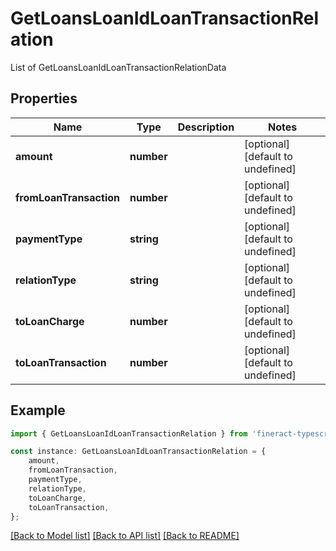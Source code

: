 # GetLoansLoanIdLoanTransactionRelation

List of GetLoansLoanIdLoanTransactionRelationData

## Properties

Name | Type | Description | Notes
------------ | ------------- | ------------- | -------------
**amount** | **number** |  | [optional] [default to undefined]
**fromLoanTransaction** | **number** |  | [optional] [default to undefined]
**paymentType** | **string** |  | [optional] [default to undefined]
**relationType** | **string** |  | [optional] [default to undefined]
**toLoanCharge** | **number** |  | [optional] [default to undefined]
**toLoanTransaction** | **number** |  | [optional] [default to undefined]

## Example

```typescript
import { GetLoansLoanIdLoanTransactionRelation } from 'fineract-typescript-client';

const instance: GetLoansLoanIdLoanTransactionRelation = {
    amount,
    fromLoanTransaction,
    paymentType,
    relationType,
    toLoanCharge,
    toLoanTransaction,
};
```

[[Back to Model list]](../README.md#documentation-for-models) [[Back to API list]](../README.md#documentation-for-api-endpoints) [[Back to README]](../README.md)
